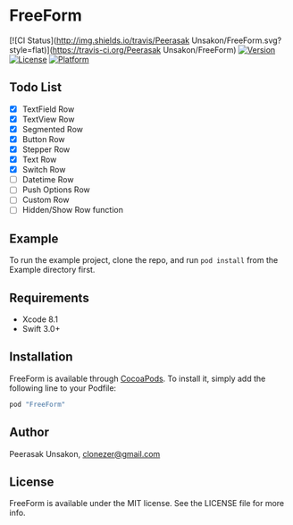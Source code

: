 # FreeForm

[![CI Status](http://img.shields.io/travis/Peerasak Unsakon/FreeForm.svg?style=flat)](https://travis-ci.org/Peerasak Unsakon/FreeForm)
[![Version](https://img.shields.io/cocoapods/v/FreeForm.svg?style=flat)](http://cocoapods.org/pods/FreeForm)
[![License](https://img.shields.io/cocoapods/l/FreeForm.svg?style=flat)](http://cocoapods.org/pods/FreeForm)
[![Platform](https://img.shields.io/cocoapods/p/FreeForm.svg?style=flat)](http://cocoapods.org/pods/FreeForm)

## Todo List
- [X] TextField Row
- [X] TextView Row 
- [X] Segmented Row
- [X] Button Row
- [X] Stepper Row
- [X] Text Row
- [X] Switch Row
- [ ] Datetime Row
- [ ] Push Options Row
- [ ] Custom Row
- [ ] Hidden/Show Row function

## Example

To run the example project, clone the repo, and run `pod install` from the Example directory first.

## Requirements
- Xcode 8.1
- Swift 3.0+

## Installation

FreeForm is available through [CocoaPods](http://cocoapods.org). To install
it, simply add the following line to your Podfile:

```ruby
pod "FreeForm"
```

## Author

Peerasak Unsakon, clonezer@gmail.com

## License

FreeForm is available under the MIT license. See the LICENSE file for more info.

